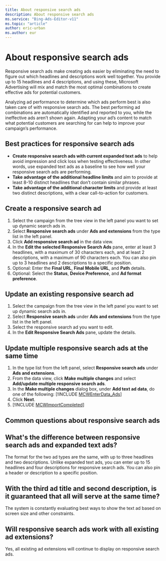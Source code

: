 ```yaml
---
title: About responsive search ads
description: About responsive search ads
ms.service: "Bing-Ads-Editor-v11"
ms.topic: "article"
author: eric-urban
ms.author: eur
---
```


# About responsive search ads

Responsive search ads make creating ads easier by eliminating the need to figure out which headlines and descriptions work well together. You provide up to 15 headlines and 4 descriptions, and using these, Microsoft Advertising will mix and match the most optimal combinations to create effective ads for potential customers.

Analyzing ad performance to determine which ads perform best is also taken care of with responsive search ads. The best performing ad combinations are automatically identified and reported to you, while the ineffective ads aren’t shown again. Adapting your ad’s content to match what potential customers are searching for can help to improve your campaign’s performance.

## Best practices for responsive search ads

- **Create responsive search ads with current expanded text ads**  to help avoid impression and click loss when testing effectiveness. In other words, use expanded text ads as a baseline to see how well your responsive search ads are performing.
- **Take advantage of the additional headline limits**  and aim to provide at least 8-10 distinct headlines that don’t contain similar phrases.
- **Take advantage of the additional character limits**  and provide at least two distinct descriptions, with a clear call-to-action for customers.

## Create a responsive search ad
1. Select the campaign from the tree view in the left panel you want to set up dynamic search ads in.
1. Select **Responsive search ads** under **Ads and extensions** from the type list in the left panel.
1. Click **Add responsive search ad** in the data view.
1. In the **Edit the selected Responsive Search Ads** pane, enter at least 3 headlines, with a maximum of 30 characters each, and at least 2 descriptions, with a maximum of 90 characters each. You can also pin up to 3 headlines and 2 descriptions to a specific position.
1. Optional: Enter the **Final URL**, **Final Mobile URL**, and **Path** details.
1. Optional: Select the **Status**, **Device Preference**, and **Ad format preference**.

## Update an existing responsive search ad
1. Select the campaign from the tree view in the left panel you want to set up dynamic search ads in.
1. Select **Responsive search ads** under **Ads and extensions** from the type list in the left panel.
1. Select the responsive search ad you want to edit.
1. In the **Edit Responsive Search Ads** pane, update the details.

## Update multiple responsive search ads at the same time
1. In the type list from the left panel, select **Responsive search ads** under **Ads and extensions**.
1. From the data view, click **Make multiple changes** and select **Add/update multiple responsive search ads**.
1. In the **Make multiple changes** dialog box, under **Add text ad data**, do one of the following:				[!INCLUDE [MCWEnterData_Ads](./includes/MCWEnterData_Ads.md)]
1. Click **Next**.
1. [!INCLUDE [MCWImportCompleted](./includes/MCWImportCompleted.md)]

## Common questions about responsive search ads

## What's the difference between responsive search ads and expanded text ads?
The format for the two ad types are the same, with up to three headlines and two descriptions. Unlike expanded text ads, you can enter up to 15 headlines and four descriptions for responsive search ads. You can also pin a header or description to a specific position.
## With the third ad title and second description, is it guaranteed that all will serve at the same time?
The system is constantly evaluating best ways to show the text ad based on screen size and other constraints.
## Will responsive search ads work with all existing ad extensions?
Yes, all existing ad extensions will continue to display on responsive search ads.


